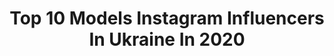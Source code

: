 ---
title: Top 10 Models Instagram Influencers In Ukraine In 2020
description: >-
  Find top models Instagram influencers in Ukraine in 2020. Most popular hashtags: # #model #tiktok #2020.
platform: Instagram
profiles:
  - username: "andeevaio"
    fullname: >-
      Andee Vaio
    location: "Ukraine"
    followers: 6870
    engagement: 1216
    commentsToLikes: 0.014172
    id: ck0u1mji8x9j10i19mutu8yje
    verified: false
    hashtags: "#dubaimood, #myquarantine, #rainyday, #catchmeifyoucan"
  - username: "alisia_krasnova"
    fullname: >-
      💙 Алисия 💙
    location: "Ukraine"
    followers: 2881
    engagement: 2448
    commentsToLikes: 0.271835
    id: ck9wop0pw5zxc0j78cixi6vg2
    verified: false
    hashtags: "#dancerflying, #italianvacation, #lovesport, #lovepointe"
  - username: "_sofiia__official_"
    fullname: >-
      София🌸
    location: "Ukraine"
    followers: 8301
    engagement: 1400
    commentsToLikes: 0.205276
    id: ck5zs2g6hxp2n0i14ovca43hx
    verified: false
    hashtags: ""
  - username: "berezhnaya_nataliya"
    fullname: >-
      ♐️ MuzychkoNatali
    location: "Ukraine"
    followers: 26575
    engagement: 857
    commentsToLikes: 0.045400
    id: ck135sb572zc20i19c3gwe0im
    verified: false
    hashtags: "#wine, #doll, #memories, #real"
  - username: "paco_rabanova"
    fullname: >-
      Paco_Rabanova
    location: "Ukraine"
    followers: 97290
    engagement: 769
    commentsToLikes: 0.028433
    id: ck8syfouskoyd0j78sac2tkxo
    verified: false
    hashtags: ""
  - username: "simply_nastya"
    fullname: >-
      
    location: "Ukraine"
    followers: 11313
    engagement: 840
    commentsToLikes: 0.098701
    id: ckap7tw7qljl60i78gb2bcw7p
    verified: false
    hashtags: "#commercialmodel, #modellife, #homeparty, #coronameme"
  - username: "miss_juliar"
    fullname: >-
      YULIIA RYBCHUK 🎬ХОЛ💍СТЯК 10🌹
    location: "Ukraine"
    followers: 82743
    engagement: 357
    commentsToLikes: 0.060781
    id: ckap1wrdqweop0i786awq1x7y
    verified: false
    hashtags: "#paris, #liketime"
  - username: "tanya.bayer.cosplay"
    fullname: >-
      TANYA BAYER
    location: "Ukraine"
    followers: 40543
    engagement: 836
    commentsToLikes: 0.026915
    id: ckaoygywbhhg60i78psf89pyi
    verified: false
    hashtags: ""
  - username: "ulyana_brunette"
    fullname: >-
      🎀Ульяна🎀
    location: "Ukraine"
    followers: 15547
    engagement: 1302
    commentsToLikes: 0.026444
    id: ck15qkdyh39v40i19kprd5ond
    verified: false
    hashtags: "#23"
  - username: "_nanadi_"
    fullname: >-
      
    location: "Ukraine"
    followers: 15922
    engagement: 498
    commentsToLikes: 0.073599
    id: ck8t52d7r8lk80j78syfa5bet
    verified: false
    hashtags: "#sunsetssunrises, #coronatime, #besafe, #summerathome"
---